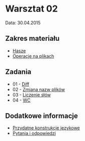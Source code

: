 # Warsztat 02
Data: 30.04.2015

## Zakres materiału
* [Hasze](https://github.com/slimakuj/perl/blob/master/class02/lecture.md#hasze)
* [Operacje na plikach](https://github.com/slimakuj/perl/blob/master/class02/lecture.md#operacje-na-plikach)

## Zadania
* 01 \- [Diff](https://github.com/slimakuj/perl/blob/master/class02/exercises/ex01-diff.md)
* 02 \- [Zmiana nazw plików](https://github.com/slimakuj/perl/blob/master/class02/exercises/ex02-rename.md)
* 03 \- [Liczenie słów](https://github.com/slimakuj/perl/blob/master/class02/exercises/ex03-counter.md)
* 04 \- [WC](https://github.com/slimakuj/perl/blob/master/class02/exercises/ex04-wc.md)

## Dodatkowe informacje
* [Przydatne konstrukcje językowe](https://github.com/slimakuj/perl/blob/master/class02/useful-constructs.md)
* [Pytania i odpowiedzi](https://github.com/slimakuj/perl/blob/master/class02/questions-and-answers.md)
